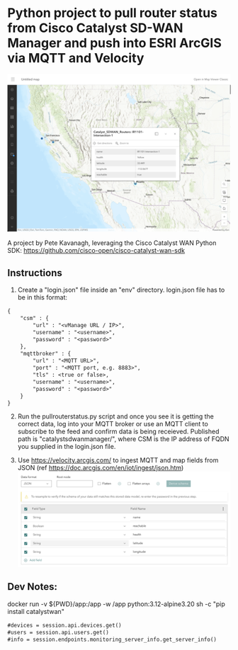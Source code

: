 # Python project to pull router status from Cisco Catalyst SD-WAN Manager and push into ESRI ArcGIS via MQTT and Velocity

![Screenshot of ESRI ArcGIS](arcgis.png)

A project by Pete Kavanagh, leveraging the Cisco Catalyst WAN Python SDK: https://github.com/cisco-open/cisco-catalyst-wan-sdk

## Instructions

1. Create a "login.json" file inside an "env" directory.
login.json file has to be in this format:
```
{
    "csm" : {
        "url" : "<vManage URL / IP>",
        "username" : "<username>",
        "password" : "<password>"
    },
    "mqttbroker" : {
        "url" : "<MQTT URL>",
        "port" : "<MQTT port, e.g. 8883>",
        "tls" : <true or false>,
        "username" : "<username>",
        "password" : "<password>"
    }
}
```

2. Run the pullrouterstatus.py script and once you see it is getting the correct data, log into your MQTT broker or use an MQTT client to subscribe to the feed and confirm data is being receieved.  Published path is "catalystsdwanmanager/<CSM>", where CSM is the IP address of FQDN you supplied in the login.json file.

3. Use https://velocity.arcgis.com/ to ingest MQTT and map fields from JSON (ref https://doc.arcgis.com/en/iot/ingest/json.htm)
![Screenshot from Velocity](velocity.png)

## Dev Notes:
docker run -v ${PWD}/app:/app -w /app python:3.12-alpine3.20 sh -c "pip install catalystwan"


    #devices = session.api.devices.get()
    #users = session.api.users.get()
    #info = session.endpoints.monitoring_server_info.get_server_info()